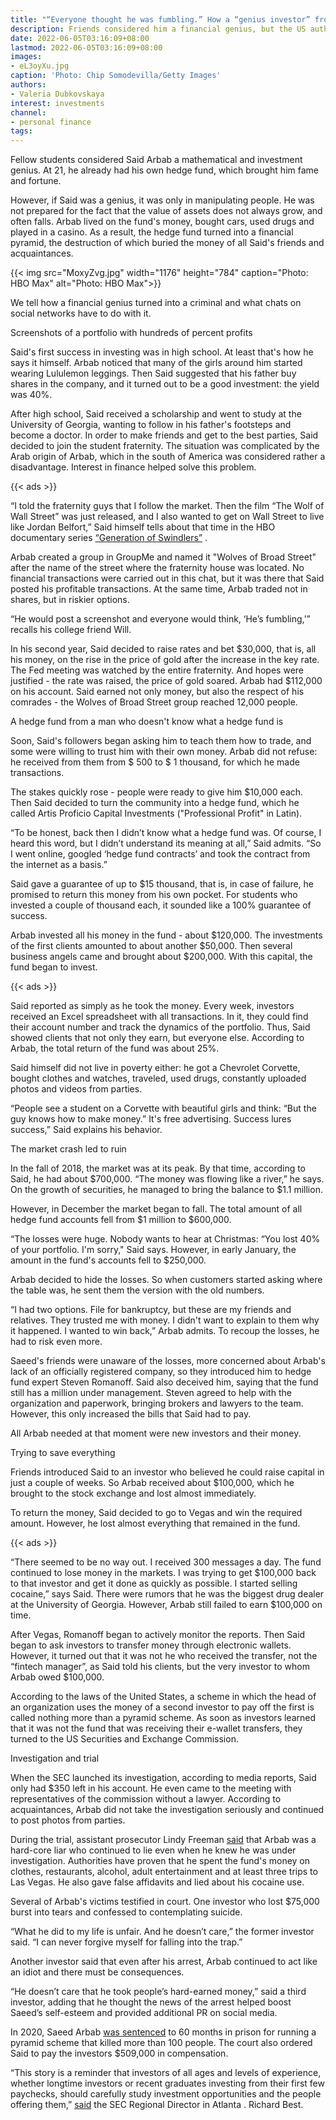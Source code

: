 ```yaml
---
title: "“Everyone thought he was fumbling.” How a “genius investor” from a chat ruined a hundred friends"
description: Friends considered him a financial genius, but the US authorities decided that he created a financial pyramid. We tell the story of Said Arbab, who became a star thanks to a chat on a social network, and eventually ended up trading cocaine for the sake of settling with investors
date: 2022-06-05T03:16:09+08:00
lastmod: 2022-06-05T03:16:09+08:00
images:
- eL3oyXu.jpg
caption: 'Photo: Chip Somodevilla/Getty Images'
authors:
- Valeria Dubkovskaya
interest: investments
channel: 
- personal finance
tags:
---
```


Fellow students considered Said Arbab a mathematical and investment genius. At 21, he already had his own hedge fund, which brought him fame and fortune.

However, if Said was a genius, it was only in manipulating people. He was not prepared for the fact that the value of assets does not always grow, and often falls. Arbab lived on the fund's money, bought cars, used drugs and played in a casino. As a result, the hedge fund turned into a financial pyramid, the destruction of which buried the money of all Said's friends and acquaintances.

{{< img src="MoxyZvg.jpg" width="1176" height="784" caption="Photo: HBO Max" alt="Photo: HBO Max">}}

We tell how a financial genius turned into a criminal and what chats on social networks have to do with it.

Screenshots of a portfolio with hundreds of percent profits

Said's first success in investing was in high school. At least that's how he says it himself. Arbab noticed that many of the girls around him started wearing Lululemon leggings. Then Said suggested that his father buy shares in the company, and it turned out to be a good investment: the yield was 40%.

After high school, Said received a scholarship and went to study at the University of Georgia, wanting to follow in his father's footsteps and become a doctor. In order to make friends and get to the best parties, Said decided to join the student fraternity. The situation was complicated by the Arab origin of Arbab, which in the south of America was considered rather a disadvantage. Interest in finance helped solve this problem.

{{< ads >}}

“I told the fraternity guys that I follow the market. Then the film “The Wolf of Wall Street” was just released, and I also wanted to get on Wall Street to live like Jordan Belfort,” Said himself tells about that time in the HBO documentary series [“Generation of Swindlers”](https://www.imdb.com/title/tt11210524/) .

Arbab created a group in GroupMe and named it "Wolves of Broad Street" after the name of the street where the fraternity house was located. No financial transactions were carried out in this chat, but it was there that Said posted his profitable transactions. At the same time, Arbab traded not in shares, but in riskier options.

“He would post a screenshot and everyone would think, ‘He’s fumbling,’” recalls his college friend Will.

In his second year, Said decided to raise rates and bet $30,000, that is, all his money, on the rise in the price of gold after the increase in the key rate. The Fed meeting was watched by the entire fraternity. And hopes were justified - the rate was raised, the price of gold soared. Arbab had $112,000 on his account. Said earned not only money, but also the respect of his comrades - the Wolves of Broad Street group reached 12,000 people.

A hedge fund from a man who doesn't know what a hedge fund is

Soon, Said's followers began asking him to teach them how to trade, and some were willing to trust him with their own money. Arbab did not refuse: he received from them from $ 500 to $ 1 thousand, for which he made transactions.

The stakes quickly rose - people were ready to give him $10,000 each. Then Said decided to turn the community into a hedge fund, which he called Artis Proficio Capital Investments ("Professional Profit" in Latin).

“To be honest, back then I didn’t know what a hedge fund was. Of course, I heard this word, but I didn’t understand its meaning at all,” Said admits. “So I went online, googled ‘hedge fund contracts’ and took the contract from the internet as a basis.”

Said gave a guarantee of up to $15 thousand, that is, in case of failure, he promised to return this money from his own pocket. For students who invested a couple of thousand each, it sounded like a 100% guarantee of success.

Arbab invested all his money in the fund - about $120,000. The investments of the first clients amounted to about another $50,000. Then several business angels came and brought about $200,000. With this capital, the fund began to invest.

{{< ads >}}

Said reported as simply as he took the money. Every week, investors received an Excel spreadsheet with all transactions. In it, they could find their account number and track the dynamics of the portfolio. Thus, Said showed clients that not only they earn, but everyone else. According to Arbab, the total return of the fund was about 25%.

Said himself did not live in poverty either: he got a Chevrolet Corvette, bought clothes and watches, traveled, used drugs, constantly uploaded photos and videos from parties.

“People see a student on a Corvette with beautiful girls and think: “But the guy knows how to make money.” It's free advertising. Success lures success,” Said explains his behavior.

The market crash led to ruin

In the fall of 2018, the market was at its peak. By that time, according to Said, he had about $700,000. “The money was flowing like a river,” he says. On the growth of securities, he managed to bring the balance to $1.1 million.

However, in December the market began to fall. The total amount of all hedge fund accounts fell from $1 million to $600,000.

“The losses were huge. Nobody wants to hear at Christmas: “You lost 40% of your portfolio. I'm sorry," Said says. However, in early January, the amount in the fund's accounts fell to $250,000.

Arbab decided to hide the losses. So when customers started asking where the table was, he sent them the version with the old numbers.

“I had two options. File for bankruptcy, but these are my friends and relatives. They trusted me with money. I didn't want to explain to them why it happened. I wanted to win back,” Arbab admits. To recoup the losses, he had to risk even more.

Saeed's friends were unaware of the losses, more concerned about Arbab's lack of an officially registered company, so they introduced him to hedge fund expert Steven Romanoff. Said also deceived him, saying that the fund still has a million under management. Steven agreed to help with the organization and paperwork, bringing brokers and lawyers to the team. However, this only increased the bills that Said had to pay.

All Arbab needed at that moment were new investors and their money.

Trying to save everything

Friends introduced Said to an investor who believed he could raise capital in just a couple of weeks. So Arbab received about $100,000, which he brought to the stock exchange and lost almost immediately.

To return the money, Said decided to go to Vegas and win the required amount. However, he lost almost everything that remained in the fund.

{{< ads >}}

“There seemed to be no way out. I received 300 messages a day. The fund continued to lose money in the markets. I was trying to get $100,000 back to that investor and get it done as quickly as possible. I started selling cocaine,” says Said. There were rumors that he was the biggest drug dealer at the University of Georgia. However, Arbab still failed to earn $100,000 on time.

After Vegas, Romanoff began to actively monitor the reports. Then Said began to ask investors to transfer money through electronic wallets. However, it turned out that it was not he who received the transfer, not the “fintech manager”, as Said told his clients, but the very investor to whom Arbab owed $100,000.

According to the laws of the United States, a scheme in which the head of an organization uses the money of a second investor to pay off the first is called nothing more than a pyramid scheme. As soon as investors learned that it was not the fund that was receiving their e-wallet transfers, they turned to the US Securities and Exchange Commission.

Investigation and trial

When the SEC launched its investigation, according to media reports, Said only had $350 left in his account. He even came to the meeting with representatives of the commission without a lawyer. According to acquaintances, Arbab did not take the investigation seriously and continued to post photos from parties.

During the trial, assistant prosecutor Lindy Freeman [said](https://www.onlineathens.com/story/news/crime/2020/09/25/former-uga-student-gets-5-years-in-prison-for-1-million-ponzi-scam/43056055/) that Arbab was a hard-core liar who continued to lie even when he knew he was under investigation. Authorities have proven that he spent the fund's money on clothes, restaurants, alcohol, adult entertainment and at least three trips to Las Vegas. He also gave false affidavits and lied about his cocaine use.

Several of Arbab's victims testified in court. One investor who lost $75,000 burst into tears and confessed to contemplating suicide.

“What he did to my life is unfair. And he doesn’t care,” the former investor said. “I can never forgive myself for falling into the trap.”

Another investor said that even after his arrest, Arbab continued to act like an idiot and there must be consequences.

“He doesn’t care that he took people’s hard-earned money,” said a third investor, adding that he thought the news of the arrest helped boost Saeed’s self-esteem and provided additional PR on social media.

In 2020, Saeed Arbab [was sentenced](https://www.justice.gov/opa/pr/georgia-man-sentenced-prison-running-ponzi-scheme) to 60 months in prison for running a pyramid scheme that killed more than 100 people. The court also ordered Said to pay the investors $509,000 in compensation.

“This story is a reminder that investors of all ages and levels of experience, whether longtime investors or recent graduates investing from their first few paychecks, should carefully study investment opportunities and the people offering them,” [said](https://www.dailymail.co.uk/news/article-7116865/UGA-student-ran-Ponzi-scheme-frat-house-defrauded-eight-people-269-000.html) the SEC Regional Director in Atlanta . Richard Best.
